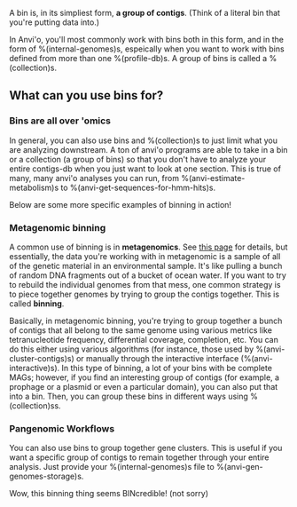 A bin is, in its simpliest form, **a group of contigs**.  (Think of a literal bin that you're putting data into.)

In Anvi'o, you'll most commonly work with bins both in this form, and in the form of %(internal-genomes)s, espeically when you want to work with bins defined from more than one %(profile-db)s. A group of bins is called a %(collection)s.

## What can you use bins for? 

### Bins are all over 'omics
In general, you can also use bins and %(collection)s to just limit what you are analyzing downstream. A ton of anvi'o programs are able to take in a bin or a collection (a group of bins) so that you don't have to analyze your entire contigs-db when you just want to look at one section. This is true of many, many anvi'o analyses you can run, from %(anvi-estimate-metabolism)s to %(anvi-get-sequences-for-hmm-hits)s. 

Below are some more specific examples of binning in action!

### Metagenomic binning
A common use of binning is in **metagenomics**. See [this page](http://merenlab.org/2016/06/22/anvio-tutorial-v2/) for details, but essentially, the data you're working with in metagenomic is a sample of all of the genetic material in an environmental sample. It's like pulling a bunch of random DNA fragments out of a bucket of ocean water. If you want to try to rebuild the individual genomes from that mess, one common strategy is to piece together genomes by trying to group the contigs together. This is called **binning**. 

Basically, in metagenomic binning, you're trying to group together a bunch of contigs that all belong to the same genome using various metrics like tetranucleotide frequency, differential coverage, completion, etc. You can do this either using various algorithms (for instance, those used by %(anvi-cluster-contigs)s) or manually through the interactive interface (%(anvi-interactive)s). In this type of binning, a lot of your bins with be complete MAGs; however, if you find an interesting group of contigs (for example, a prophage or a plasmid or even a particular domain), you can also put that into a bin. Then, you can group these bins in different ways using %(collection)ss.

### Pangenomic Workflows
You can also use bins to group together gene clusters. This is useful if you want a specific group of contigs to remain together through your entire analysis. Just provide your %(internal-genomes)s file to %(anvi-gen-genomes-storage)s. 

Wow, this binning thing seems BINcredible! (not sorry)

